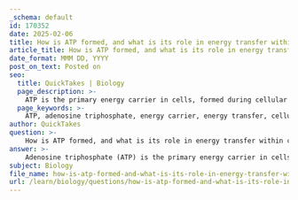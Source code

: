 ```yaml
---
_schema: default
id: 170352
date: 2025-02-06
title: How is ATP formed, and what is its role in energy transfer within cells?
article_title: How is ATP formed, and what is its role in energy transfer within cells?
date_format: MMM DD, YYYY
post_on_text: Posted on
seo:
  title: QuickTakes | Biology
  page_description: >-
    ATP is the primary energy carrier in cells, formed during cellular respiration through processes like glycolysis, Krebs cycle, and oxidative phosphorylation, playing a critical role in energy transfer and powering vital cellular functions.
  page_keywords: >-
    ATP, adenosine triphosphate, energy carrier, energy transfer, cellular respiration, glycolysis, Krebs cycle, electron transport chain, oxidative phosphorylation, muscle contraction, nerve impulse, biosynthesis, cellular processes
author: QuickTakes
question: >-
    How is ATP formed, and what is its role in energy transfer within cells?
answer: >-
    Adenosine triphosphate (ATP) is the primary energy carrier in cells, playing a crucial role in energy transfer and storage. ATP is composed of three main components: adenine (a nitrogenous base), ribose (a five-carbon sugar), and three phosphate groups. The energy stored in ATP is released when one of the phosphate groups is hydrolyzed, converting ATP into adenosine diphosphate (ADP) and inorganic phosphate (Pi). This reaction can be represented as follows:\n\n$$\nATP \rightarrow ADP + Pi + \text{energy}\n$$\n\n### Formation of ATP\n\nATP is primarily produced during cellular respiration, which occurs in several stages:\n\n1. **Glycolysis**: This process occurs in the cytoplasm and breaks down glucose into pyruvate, yielding a small amount of ATP and NADH.\n2. **Krebs Cycle (Citric Acid Cycle)**: This cycle takes place in the mitochondria and further processes the pyruvate, generating electron carriers (NADH and FADH₂) and a small amount of ATP.\n3. **Electron Transport Chain (ETC)**: This final stage occurs in the inner mitochondrial membrane. Here, electrons from NADH and FADH₂ are transferred through a series of proteins, leading to the production of a large amount of ATP through oxidative phosphorylation. Water (H₂O) is produced as a byproduct when electrons combine with oxygen.\n\nThe overall reaction for cellular respiration can be summarized as:\n\n$$\nC_6H_{12}O_6 + 6O_2 \rightarrow 6CO_2 + 6H_2O + ATP\n$$\n\n### Role of ATP in Energy Transfer\n\nATP serves as the energy currency of the cell, providing the necessary energy for various cellular processes, including:\n\n- **Muscle Contraction**: ATP is required for the interaction between actin and myosin filaments in muscle cells, enabling contraction.\n- **Nerve Impulse Propagation**: ATP powers the sodium-potassium pump, which maintains the electrochemical gradient necessary for nerve signal transmission.\n- **Biosynthesis**: ATP provides the energy needed for the synthesis of macromolecules, such as proteins and nucleic acids.\n\nIn summary, ATP is essential for energy transfer within cells, enabling them to perform vital functions necessary for life. Its production during cellular respiration and its role in powering various cellular activities underscore its importance in biological systems.
subject: Biology
file_name: how-is-atp-formed-and-what-is-its-role-in-energy-transfer-within-cells.md
url: /learn/biology/questions/how-is-atp-formed-and-what-is-its-role-in-energy-transfer-within-cells
---
```


&nbsp;